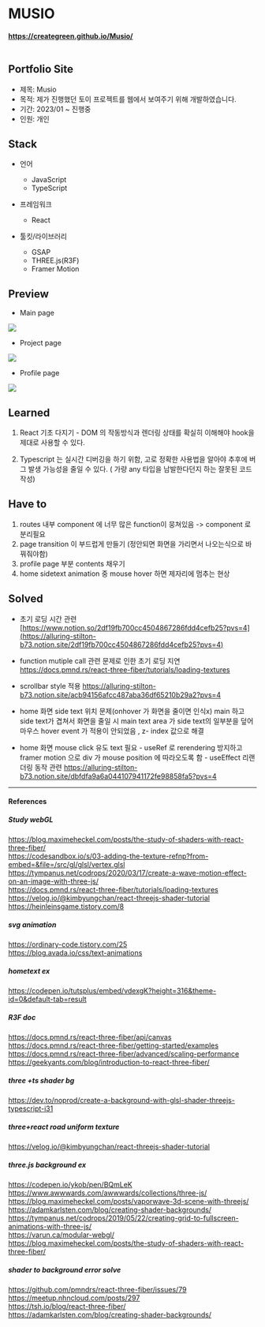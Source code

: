 # MUSIO <br/>
#### https://creategreen.github.io/Musio/<br/><br/>

## Portfolio Site 

- 제목: Musio 
- 목적: 제가 진행했던 토이 프로젝트를 웹에서 보여주기 위해 개발하였습니다.
- 기간: 2023/01 ~ 진행중 
- 인원: 개인


## Stack

- 언어
    - JavaScript
    - TypeScript
    
- 프레임워크
    - React
    
- 툴킷/라이브러리
    - GSAP
    - THREE.js(R3F)
    - Framer Motion


## Preview 
- Main page 
<img src="https://user-images.githubusercontent.com/91831423/226843808-f3eacddd-d958-40b5-9131-14fa1ed98246.gif" >

- Project page  
<img src="https://user-images.githubusercontent.com/91831423/226844027-ddf4bb02-cabb-41ad-9482-a1a6a63c99de.gif" >


- Profile page 
<img src="https://user-images.githubusercontent.com/91831423/226844313-578afade-13d5-4270-a94e-f62201df9967.gif">



## Learned

1. React 기초 다지기 - DOM 의 작동방식과 렌더링 상태를 확실히 이해해야 hook을 제대로 사용할 수 있다.

2. Typescript 는 실시간 디버깅을 하기 위함, 고로 정확한 사용법을 알아야 추후에 버그 발생 가능성을 줄일 수 있다. ( 가량 any 타입을 남발한다던지 하는 잘못된 코드 작성)

## Have to

1. routes 내부 component 에 너무 많은 function이 뭉쳐있음 -> component 로 분리필요 
2. page transition 이 부드럽게 만들기 (정안되면 화면을 가리면서 나오는식으로 바꿔줘야함)
3. profile page 부분 contents 채우기
4. home sidetext animation 중 mouse hover 하면 제자리에 멈추는 현상 

## Solved

- 초기 로딩 시간 관련 [https://www.notion.so/2df19fb700cc4504867286fdd4cefb25?pvs=4](https://alluring-stilton-b73.notion.site/2df19fb700cc4504867286fdd4cefb25?pvs=4)<br/>

- function mutiple call 관련 문제로 인한 초기 로딩 지연 https://docs.pmnd.rs/react-three-fiber/tutorials/loading-textures <br/>

- scrollbar style 적용 https://alluring-stilton-b73.notion.site/acb94156afcc487aba36df65210b29a2?pvs=4 <br/>

- home 화면 side text 위치 문제(onhover 가 화면을 줄이면 인식x) main 하고 side text가 겹쳐서 화면을 줄일 시 main text area 가 side text의 일부분을 덮어 마우스 hover event 가 적용이 안되었음 , z- index 값으로 해결

- home 화면 mouse click 유도 text 필요 - useRef 로 rerendering 방지하고 framer motion 으로 div 가 mouse position 에 따라오도록 함 - useEffect 리랜더링 동작 관련 https://alluring-stilton-b73.notion.site/dbfdfa9a6a044107941172fe98858fa5?pvs=4

--------------
#### References
##### Study webGL
https://blog.maximeheckel.com/posts/the-study-of-shaders-with-react-three-fiber/ <br/>
https://codesandbox.io/s/03-adding-the-texture-refnp?from-embed=&file=/src/gl/glsl/vertex.glsl<br/>
https://tympanus.net/codrops/2020/03/17/create-a-wave-motion-effect-on-an-image-with-three-js/<br/>
https://docs.pmnd.rs/react-three-fiber/tutorials/loading-textures<br/>
https://velog.io/@kimbyungchan/react-threejs-shader-tutorial<br/>
https://heinleinsgame.tistory.com/8<br/>

##### svg animation<br/>
https://ordinary-code.tistory.com/25 <br/>
https://blog.avada.io/css/text-animations<br/>

##### hometext ex <br/>
https://codepen.io/tutsplus/embed/vdexgK?height=316&theme-id=0&default-tab=result <br/>

##### R3F doc<br/>
https://docs.pmnd.rs/react-three-fiber/api/canvas<br/>
https://docs.pmnd.rs/react-three-fiber/getting-started/examples<br/>
https://docs.pmnd.rs/react-three-fiber/advanced/scaling-performance<br/>
https://geekyants.com/blog/introduction-to-react-three-fiber/<br/>

##### three +ts shader bg<br/>
https://dev.to/noprod/create-a-background-with-glsl-shader-threejs-typescript-i31<br/>

##### three+react road uniform texture<br/>
https://velog.io/@kimbyungchan/react-threejs-shader-tutorial<br/>
##### three.js background ex<br/>
https://codepen.io/ykob/pen/BQmLeK<br/>
https://www.awwwards.com/awwwards/collections/three-js/<br/>
https://blog.maximeheckel.com/posts/vaporwave-3d-scene-with-threejs/<br/>
https://adamkarlsten.com/blog/creating-shader-backgrounds/<br/>
https://tympanus.net/codrops/2019/05/22/creating-grid-to-fullscreen-animations-with-three-js/<br/>
https://varun.ca/modular-webgl/<br/>
https://blog.maximeheckel.com/posts/the-study-of-shaders-with-react-three-fiber/<br/>

##### shader to background error solve<br/>
https://github.com/pmndrs/react-three-fiber/issues/79<br/>
https://meetup.nhncloud.com/posts/297<br/>
https://tsh.io/blog/react-three-fiber/<br/>
https://adamkarlsten.com/blog/creating-shader-backgrounds/<br/>
